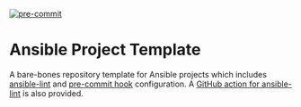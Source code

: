 [![pre-commit](https://img.shields.io/badge/pre--commit-enabled-brightgreen?logo=pre-commit&logoColor=white)](https://github.com/pre-commit/pre-commit)

# Ansible Project Template

A bare-bones repository template for Ansible projects which includes [ansible-lint](https://ansible.readthedocs.io/projects/lint/) and [pre-commit hook](https://pre-commit.com) configuration.  A [GitHub action for ansible-lint](https://github.com/marketplace/actions/run-ansible-lint) is also provided.
